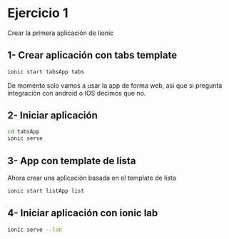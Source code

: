 # Ejercicio 1

Crear la primera aplicación de Iionic

## 1- Crear aplicación con tabs template

```bash
ionic start tabsApp tabs
```
De momento solo vamos a usar la app de forma web, así que si pregunta integración con android o IOS decimos que no.

## 2- Iniciar aplicación

```bash
cd tabsApp
ionic serve
```
## 3- App con template de lista
Ahora crear una aplicación basada en el template de lista 

```bash
ionic start listApp list
```

## 4- Iniciar aplicación con ionic lab

```bash
ionic serve --lab
```
